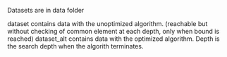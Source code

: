 Datasets are in data folder

dataset contains data with the unoptimized algorithm. (reachable but without checking of common element at each depth, only when bound is reached)
dataset_alt contains data with the optimized algorithm.
Depth is the search depth when the algorith terminates.
